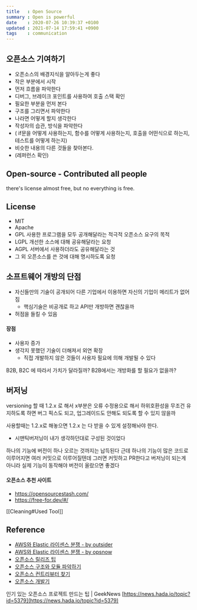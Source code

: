 ```yaml
---
title   : Open Source
summary : Open is powerful
date    : 2020-07-26 10:39:37 +0100
updated : 2021-07-14 17:59:41 +0900
tags    : communication
---
```


## 오픈소스 기여하기
- 오픈소스의 배경지식을 알아두는게 좋다
- 작은 부분에서 시작
- 먼저 흐름을 파악한다
- 디버그, 브레이크 포인트를 사용하여 호출 스택 확인
- 필요한 부분을 먼저 본다
- 구조를 그리면서 파악한다
- 나라면 어떻게 할지 생각한다
- 작성자의 습관, 방식을 파악한다
 - ( if문을 어떻게 사용하는지, 함수를 어떻게 사용하는지, 호출을 어떤식으로 하는지, 테스트를 어떻게 하는지)
- 비슷한 내용의 다른 것들을 찾아본다.
 - (레퍼런스 확인)

## Open-source - Contributed all people
there's license
almost free, but no everything is free.

## License
- MIT
- Apache
- GPL 사용한 프로그램을 모두 공개해달라는 적극적 오픈소스 요구의 목적
- LGPL 개선한 소스에 대해 공유해달라는 요청
- AGPL 서버에서 사용하더라도 공유해달라는 것
- 그 외 오픈소스를 쓴 것에 대해 명시하도록 요청

## 소프트웨어 개방의 단점
- 자신들만의 기술이 공개되어 다른 기업에서 이용하면 자신의 기업이 메리트가 없어짐
    - 핵심기술은 비공개로 하고 API만 개방하면 괜찮을까
- 허점을 들킬 수 있음

#### 장점
- 사용자 증가
- 생각지 못했던 기술이 더해져서 외연 확장
    - 직접 개발하지 않은 것들이 사용자 필요에 의해 개발될 수 있다

B2B, B2C 에 따라서 가치가 달라질까? B2B에서는 개방화를 할 필요가 없을까?

## 버저닝
versioning 할 때 1.2.x 로 해서 x부분은 오류 수정용으로 해서 하위호환성을 무조건 유지하도록 하면
버그 픽스도 되고, 업그레이드도 안해도 되도록 할 수 있지 않을까

사용할때는 1.2.x로 해놓으면 1.2.x 는 다 받을 수 있게 설정해놔야 한다.
- 시맨틱버저닝이 내가 생각하던대로 구성된 것이었다

하나의 기능에 버전이 하나 오르는 것까지는 납득된다
근데 하나의 기능이 많은 코드로 이루어지면 여러 커밋으로 이루어질텐데
그러면 커밋하고 PR한다고 버저닝이 되는게 아니라
실제 기능이 동작해야 버전이 올랐으면 좋겠다

#### 오픈소스 추천 사이트
- https://opensourcestash.com/
- https://free-for.dev/#/

[[Cleaning#Used Tool]]

## Reference
- [AWS와 Elastic 라이센스 분쟁 - by outsider](https://blog.outsider.ne.kr/1533)
- [AWS와 Elastic 라이센스 분쟁 - by opsnow](https://blog.opsnow.com/35)
- [오픈소스 릴리즈 팁](https://spoqa.github.io/2017/09/28/foss-release-tips.html)
- [오픈소스 구조와 모듈 파악하기](https://kdydesign.github.io/2020/10/19/open-source-flow/)
- [오픈소스 컨트리뷰터 찾기](https://www.sosconhistory.net/soscon2019/content/data/session/Day%201_1630_1.pdf)
- [오픈소스 개발기](https://deview.kr/data/deview/session/attach/1500_T1_박재성_깃헙%204.4K%20스타%20billboard.js%20메인테이너가%20들려주는%20오픈소스%20개발기.pdf)

인기 있는 오픈소스 프로젝트 만드는 팁 | GeekNews
[https://news.hada.io/topic?id=5379](https://news.hada.io/topic?id=5379)
